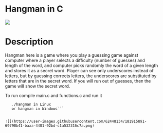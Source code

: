 # Hangman in C


![](https://user-images.githubusercontent.com/62448134/181916296-0bda8d9b-6e35-43ca-96b3-9a15464e84c5.png)


# Description

Hangman here is a game where you play a guessing game against computer where a player selects a difficulty (number of guesses) and length of the word, and computer picks randomly the word of a given length and stores it as a secret word. Player can see only underscores instead of letters, but by guessing corrects letters, the underscores are substituted by letters that are in the secret word. If you will run out of guesses, then the game will show the secret word.

To run compile main.c and functions.c and run it
```-gcc main.c functions.c -o hangman
   ./hangman in Linux
   or hangman in Windows```


![](https://user-images.githubusercontent.com/62448134/181915891-69790b41-baaa-4481-92bd-c1a532316c7a.png)
